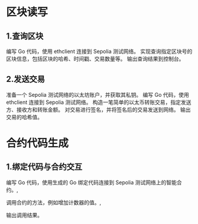 # 区块读写

## 1.查询区块

编写 Go 代码，使用 ethclient 连接到 Sepolia 测试网络。
实现查询指定区块号的区块信息，包括区块的哈希、时间戳、交易数量等。
输出查询结果到控制台。

## 2.发送交易

准备一个 Sepolia 测试网络的以太坊账户，并获取其私钥。
编写 Go 代码，使用 ethclient 连接到 Sepolia 测试网络。
构造一笔简单的以太币转账交易，指定发送方、接收方和转账金额。
对交易进行签名，并将签名后的交易发送到网络。
输出交易的哈希值。

# 合约代码生成

##  1.绑定代码与合约交互 

编写 Go 代码，使用生成的 Go 绑定代码连接到 Sepolia 测试网络上的智能合约。,

调用合约的方法，例如增加计数器的值。,

输出调用结果。

